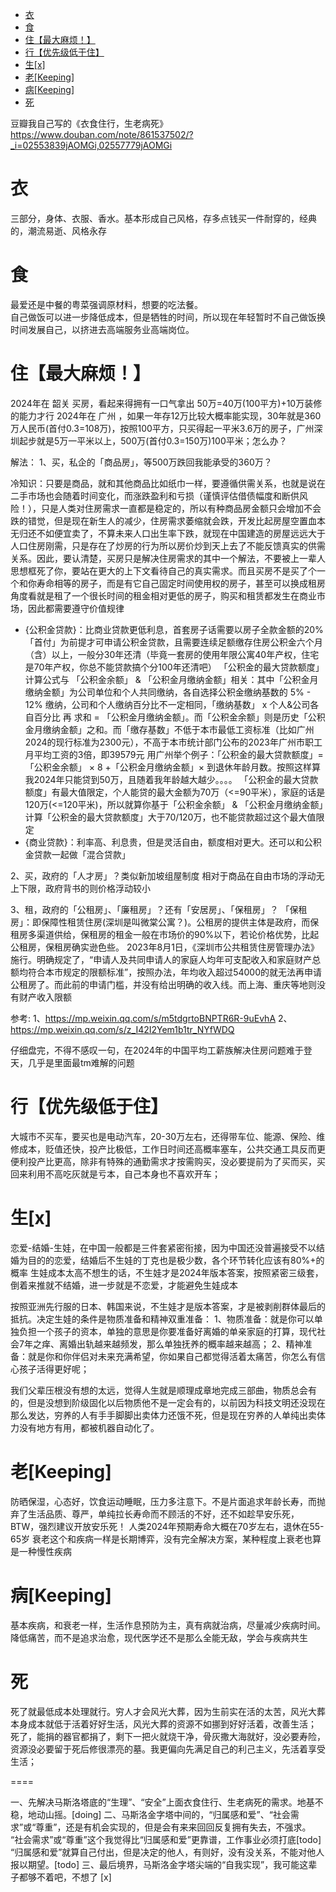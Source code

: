 - [衣](#衣)
- [食](#食)
- [住【最大麻烦！】](#住最大麻烦)
- [行【优先级低于住】](#行优先级低于住)
- [生\[x\]](#生x)
- [老\[Keeping\]](#老keeping)
- [病\[Keeping\]](#病keeping)
- [死](#死)


豆瓣我自己写的《衣食住行，生老病死》https://www.douban.com/note/861537502/?_i=02553839jAOMGi,02557779jAOMGi

# 衣
三部分，身体、衣服、香水。基本形成自己风格，存多点钱买一件耐穿的，经典的，潮流易逝、风格永存


# 食
最爱还是中餐的粤菜强调原材料，想要的吃法餐。  
自己做饭可以进一步降低成本，但是牺牲的时间，所以现在年轻暂时不自己做饭换时间发展自己，以挤进去高端服务业高端岗位。  


# 住【最大麻烦！】
2024年在 韶关 买房，看起来得拥有一口气拿出 50万=40万(100平方)+10万装修 的能力才行
2024年在 广州 ，如果一年存12万比较大概率能实现，30年就是360万人民币(首付0.3=108万)，按照100平方，只买得起一平米3.6万的房子，广州深圳起步就是5万一平米以上，500万(首付0.3=150万)100平米；怎么办？

解法：
1、买，私企的「商品房」，等500万跌回我能承受的360万？

冷知识：只要是商品，就和其他商品比如纸巾一样，要遵循供需关系，也就是说在二手市场也会随着时间变化，而涨跌盈利和亏损（谨慎评估借债幅度和断供风险！），只是人类对住房需求一直都是稳定的，所以有种商品房金额只会增加不会跌的错觉，但是现在新生人的减少，住房需求萎缩就会跌，开发比起房屋空置血本无归还不如便宜卖了，不算未来人口出生率下跌，就现在中国建造的房屋远远大于人口住房刚需，只是存在了炒房的行为所以房价炒到天上去了不能反馈真实的供需关系。因此，要认清楚，买房只是解决住房需求的其中一个解法，不要被上一辈人思想框死了你，要站在更大的上下文看待自己的真实需求。而且买房不是买了个一个和你寿命相等的房子，而是有它自己固定时间使用权的房子，甚至可以换成租房角度看就是租了一个很长时间的租金相对更低的房子，购买和租赁都发生在商业市场，因此都需要遵守价值规律

- {公积金贷款}：比商业贷款更低利息，首套房子话需要以房子全款金额的20%「首付」为前提才可申请公积金贷款，且需要连续足额缴存住房公积金六个月（含）以上，一般分30年还清（毕竟一套房的使用年限公寓40年产权，住宅是70年产权，你总不能贷款搞个分100年还清吧）
「公积金的最大贷款额度」计算公式与 「公积金余额」 & 「公积金月缴纳金额」相关：其中「公积金月缴纳金额」为公司单位和个人共同缴纳，各自选择公积金缴纳基数的 5% - 12% 缴纳，公司和个人缴纳百分比不一定相同，「缴纳基数」 x 个人&公司各自百分比 再 求和 = 「公积金月缴纳金额」。而「公积金余额」则是历史「公积金月缴纳金额」之和。而「缴存基数」不低于本市最低工资标准（比如广州2024的现行标准为2300元），不高于本市统计部门公布的2023年广州市职工月平均工资的3倍，即39579元
用广州举个例子：「公积金的最大贷款额度」=「公积金余额」 × 8 +「公积金月缴纳金额」× 到退休年龄月数。按照这样算我2024年只能贷到50万，且随着我年龄越大越少。。。。
「公积金的最大贷款额度」有最大值限定，个人能贷的最大金额为70万（<=90平米），家庭的话是120万(<=120平米)，所以就算你基于「公积金余额」 & 「公积金月缴纳金额」计算「公积金的最大贷款额度」大于70/120万，也不能贷款超过这个最大值限定
- {商业贷款}：利率高、利息贵，但是灵活自由，额度相对更大。还可以和公积金贷款一起做「混合贷款」

2、买，政府的「人才房」？类似新加坡组屋制度
相对于商品在自由市场的浮动无上下限，政府背书的则价格浮动较小

3、租，政府的「公租房」、「廉租房」？还有「安居房」、「保租房」？
「保租房」：即保障性租赁住房(深圳是叫微棠公寓？)。公租房的提供主体是政府，而保租房多渠道供给，保租房的租金一般在市场价的90%以下，若论价格优势，比起公租房，保租房确实逊色些。
2023年8月1日，《深圳市公共租赁住房管理办法》施行。明确规定了，“申请人及共同申请人的家庭人均年可支配收入和家庭财产总额均符合本市规定的限额标准”，按照办法，年均收入超过54000的就无法再申请公租房了。而此前的申请门槛，并没有给出明确的收入线。而上海、重庆等地则没有财产收入限额 

参考:
1、https://mp.weixin.qq.com/s/m5tdgrtoBNPTR6R-9uEvhA
2、https://mp.weixin.qq.com/s/z_I42I2Yem1b1tr_NYfWDQ

仔细盘完，不得不感叹一句，在2024年的中国平均工薪族解决住房问题难于登天，几乎是里面最tm难解的问题


# 行【优先级低于住】
大城市不买车，要买也是电动汽车，20-30万左右，还得带车位、能源、保险、维修成本，贬值还快，投产比极低，工作日时间还高概率塞车，公共交通工具反而更便利投产比更高，除非有特殊的通勤需求才按需购买，没必要提前为了买而买，买回来利用不高吃灰就是亏本，自己本身也不喜欢开车；


# 生[x]
恋爱-结婚-生娃，在中国一般都是三件套紧密衔接，因为中国还没普遍接受不以结婚为目的的恋爱，结婚后不生娃的丁克也是极少数，各个环节转化应该有80%+的概率
生娃成本太高不想生的话，不生娃才是2024年版本答案，按照紧密三级套，倒着来推就不结婚，进一步就是不恋爱，才能避免生娃成本

按照亚洲先行服的日本、韩国来说，不生娃才是版本答案，才是被剥削群体最后的抵抗。决定生娃的条件是物质准备和精神双重准备：
1、物质准备：就是你可以单独负担一个孩子的资本，单独的意思是你要准备好离婚的单亲家庭的打算，现代社会7年之痒、离婚出轨越来越频发，那么单独抚养的概率越来越高；
2、精神准备：就是你和你伴侣对未来充满希望，你如果自己都觉得活着太痛苦，你怎么有信心孩子活得更好呢；

我们父辈压根没有想的太远，觉得人生就是顺理成章地完成三部曲，物质总会有的，但是没想到阶级固化以后物质他不是一定会有的，以前因为科技文明还没现在那么发达，穷养的人有手手脚脚出卖体力还饿不死，但是现在穷养的人单纯出卖体力没有地方有用，都被机器自动化了。


# 老[Keeping]
防晒保湿，心态好，饮食运动睡眠，压力多注意下。不是片面追求年龄长寿，而抛弃了生活品质、尊严，单纯拉长寿命而不顾活的不好，还不如趁早安乐死，BTW，强烈建议开放安乐死！
人类2024年预期寿命大概在70岁左右，退休在55-65岁
衰老这个和疾病一样是长期博弈，没有完全解决方案，某种程度上衰老也算是一种慢性疾病


# 病[Keeping]
基本疾病，和衰老一样，生活作息预防为主，真有病就治病，尽量减少疾病时间。
降低痛苦，而不是追求治愈，现代医学还不是那么全能无敌，学会与疾病共生


# 死
死了就最低成本处理就行。穷人才会风光大葬，因为生前实在活的太苦，风光大葬本身成本就低于活着好好生活，风光大葬的资源不如挪到好好活着，改善生活；
死了，能捐的器官都捐了，剩下一把火就烧干净，骨灰撒大海就好，没必要寿险，资源没必要留于死后修很漂亮的墓。我更偏向先满足自己的利己主义，先活着享受生活；

====

一、先解决马斯洛塔底的“生理”、“安全”上面衣食住行、生老病死的需求。地基不稳，地动山摇。[doing]
二、马斯洛金字塔中间的，“归属感和爱”、“社会需求”或“尊重”，还是有机会实现的，但是会有来来回回反复拥有失去，不强求。
“社会需求”或“尊重”这个我觉得比“归属感和爱”更靠谱，工作事业必须打底[todo]
“归属感和爱”就算自己付出，但是决定的他人，有则好，没有没关系，不能对他人报以期望。[todo]
三、最后境界，马斯洛金字塔尖端的“自我实现”，我可能这辈子都够不着吧，不想了 [x]
